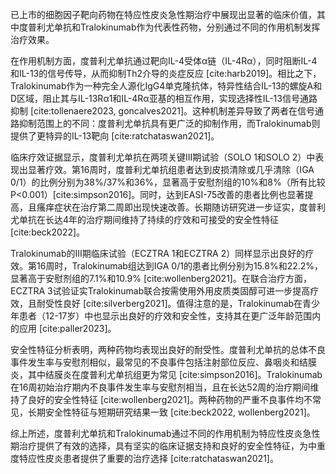 已上市的细胞因子靶向药物在特应性皮炎急性期治疗中展现出显著的临床价值，其中度普利尤单抗和Tralokinumab作为代表性药物，分别通过不同的作用机制发挥治疗效果。

在作用机制方面，度普利尤单抗通过靶向IL-4受体α链（IL-4Rα），同时阻断IL-4和IL-13的信号传导，从而抑制Th2介导的炎症反应 [cite:harb2019]。相比之下，Tralokinumab作为一种完全人源化IgG4单克隆抗体，特异性结合IL-13的螺旋A和D区域，阻止其与IL-13Rα1和IL-4Rα亚基的相互作用，实现选择性IL-13信号通路抑制 [cite:tollenaere2023, goncalves2021]。这种机制差异导致了两者在信号通路抑制范围上的不同：度普利尤单抗具有更广泛的抑制作用，而Tralokinumab则提供了更特异的IL-13靶向 [cite:ratchataswan2021]。

临床疗效证据显示，度普利尤单抗在两项关键III期试验（SOLO 1和SOLO 2）中表现出显著疗效。第16周时，度普利尤单抗组患者达到皮损清除或几乎清除（IGA 0/1）的比例分别为38%/37%和36%，显著高于安慰剂组的10%和8%（所有比较P<0.001）[cite:simpson2016]。同时，达到EASI-75改善的患者比例也显著提高，且瘙痒症状在治疗第二周即出现快速改善。长期随访研究进一步证实，度普利尤单抗在长达4年的治疗期间维持了持续的疗效和可接受的安全性特征 [cite:beck2022]。

Tralokinumab的III期临床试验（ECZTRA 1和ECZTRA 2）同样显示出良好的疗效。第16周时，Tralokinumab组达到IGA 0/1的患者比例分别为15.8%和22.2%，显著高于安慰剂组的7.1%和10.9% [cite:wollenberg2021]。在联合治疗方面，ECZTRA 3试验证实Tralokinumab联合按需使用外用皮质类固醇可进一步提高疗效，且耐受性良好 [cite:silverberg2021]。值得注意的是，Tralokinumab在青少年患者（12-17岁）中也显示出良好的疗效和安全性，支持其在更广泛年龄范围内的应用 [cite:paller2023]。

安全性特征分析表明，两种药物均表现出良好的耐受性。度普利尤单抗的总体不良事件发生率与安慰剂相似，最常见的不良事件包括注射部位反应、鼻咽炎和结膜炎，其中结膜炎在度普利尤单抗组更为常见 [cite:simpson2016]。Tralokinumab在16周初始治疗期内不良事件发生率与安慰剂相当，且在长达52周的治疗期间维持了良好的安全性特征 [cite:wollenberg2021]。两种药物的严重不良事件均不常见，长期安全性特征与短期研究结果一致 [cite:beck2022, wollenberg2021]。

综上所述，度普利尤单抗和Tralokinumab通过不同的作用机制为特应性皮炎急性期治疗提供了有效的选择，具有坚实的临床证据支持和良好的安全性特征，为中重度特应性皮炎患者提供了重要的治疗选择 [cite:ratchataswan2021]。